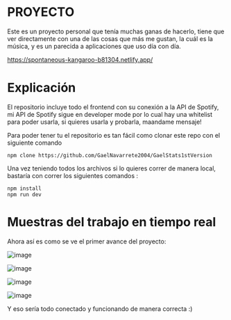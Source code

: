 # PROYECTO
Este es un proyecto personal que tenía muchas ganas de hacerlo, tiene que ver directamente con una de las cosas que más me gustan, la cuál es la música, y es un parecida a aplicaciones que uso día con día.

https://spontaneous-kangaroo-b81304.netlify.app/

# Explicación

El repositorio incluye todo el frontend con su conexión a la API de Spotify, mi API de Spotify sigue en developer mode por lo cual hay una whitelist para poder usarla, si quieres usarla y probarla, maandame mensaje!

Para poder tener tu el repositorio es tan fácil como clonar este repo con el siguiente comando

```
npm clone https://github.com/GaelNavarrete2004/GaelStats1stVersion
```
Una vez teniendo todos los archivos si lo quieres correr de manera local, bastaría con correr los siguientes comandos : 
```
npm install
npm run dev
```
# Muestras del trabajo en tiempo real

Ahora así es como se ve el primer avance del proyecto:

![image](https://github.com/user-attachments/assets/1b3442ca-82d5-41ec-8367-de0b1d0e185d)

![image](https://github.com/user-attachments/assets/9730aa93-b295-455d-9cba-de498198686d)

![image](https://github.com/user-attachments/assets/d8b66167-a61a-4aad-8f3a-ceadd2b72313)

![image](https://github.com/user-attachments/assets/4b52f2ec-1cba-41e5-8031-b428330aa5fa)

Y eso sería todo conectado y funcionando de manera correcta :)


